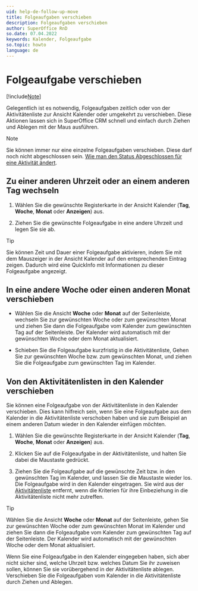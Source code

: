 ```yaml
---
uid: help-de-follow-up-move
title: Folgeaufgaben verschieben
description: Folgeaufgaben verschieben
author: SuperOffice RnD
so.date: 07.04.2022
keywords: Kalender, Folgeaufgabe
so.topic: howto
language: de
---
```


# Folgeaufgabe verschieben

[!include[Note](includes/note-edit-followup.md)]

Gelegentlich ist es notwendig, Folgeaufgaben zeitlich oder von der Aktivitätenliste zur Ansicht Kalender oder umgekehrt zu verschieben. Diese Aktionen lassen sich in SuperOffice CRM schnell und einfach durch Ziehen und Ablegen mit der Maus ausführen.

> [!NOTE]
> Sie können immer nur eine einzelne Folgeaufgaben verschieben. Diese darf noch nicht abgeschlossen sein. [Wie man den Status Abgeschlossen für eine Aktivität ändert][1].

## Zu einer anderen Uhrzeit oder an einem anderen Tag wechseln

1. Wählen Sie die gewünschte Registerkarte in der Ansicht Kalender (**Tag**, **Woche**, **Monat** oder **Anzeigen**) aus.

2. Ziehen Sie die gewünschte Folgeaufgabe in eine andere Uhrzeit und legen Sie sie ab.

> [!TIP]
> Sie können Zeit und Dauer einer Folgeaufgabe aktivieren, indem Sie mit dem Mauszeiger in der Ansicht Kalender auf den entsprechenden Eintrag zeigen. Dadurch wird eine QuickInfo mit Informationen zu dieser Folgeaufgabe angezeigt.

## In eine andere Woche oder einen anderen Monat verschieben

* Wählen Sie die Ansicht **Woche** oder **Monat** auf der Seitenleiste, wechseln Sie zur gewünschten Woche oder zum gewünschten Monat und ziehen Sie dann die Folgeaufgabe vom Kalender zum gewünschten Tag auf der Seitenleiste. Der Kalender wird automatisch mit der gewünschten Woche oder dem Monat aktualisiert.

* Schieben Sie die Folgeaufgabe kurzfristig in die Aktivitätenliste, Gehen Sie zur gewünschten Woche bzw. zum gewünschten Monat, und ziehen Sie die Folgeaufgabe zum gewünschten Tag im Kalender.

## Von den Aktivitätenlisten in den Kalender verschieben

Sie können eine Folgeaufgabe von der Aktivitätenliste in den Kalender verschieben. Dies kann hilfreich sein, wenn Sie eine Folgeaufgabe aus dem Kalender in die Aktivitätenliste verschoben haben und sie zum Beispiel an einem anderen Datum wieder in den Kalender einfügen möchten.

1. Wählen Sie die gewünschte Registerkarte in der Ansicht Kalender (**Tag**, **Woche**, **Monat** oder **Anzeigen**) aus.

2. Klicken Sie auf die Folgeaufgabe in der Aktivitätenliste, und halten Sie dabei die Maustaste gedrückt.

3. Ziehen Sie die Folgeaufgabe auf die gewünschte Zeit bzw. in den gewünschten Tag im Kalender, und lassen Sie die Maustaste wieder los. Die Folgeaufgabe wird in den Kalender eingetragen. Sie wird aus der [Aktivitätenliste][2] entfernt, wenn die Kriterien für ihre Einbeziehung in die Aktivitätenliste nicht mehr zutreffen.

> [!TIP]
> Wählen Sie die Ansicht **Woche** oder **Monat** auf der Seitenleiste, gehen Sie zur gewünschten Woche oder zum gewünschten Monat im Kalender und ziehen Sie dann die Folgeaufgabe vom Kalender zum gewünschten Tag auf der Seitenleiste. Der Kalender wird automatisch mit der gewünschten Woche oder dem Monat aktualisiert.

Wenn Sie eine Folgeaufgabe in den Kalender eingegeben haben, sich aber nicht sicher sind, welche Uhrzeit bzw. welches Datum Sie ihr zuweisen sollen, können Sie sie vorübergehend in der Aktivitätenliste ablegen. Verschieben Sie die Folgeaufgaben vom Kalender in die Aktivitätenliste durch Ziehen und Ablegen.

<!-- Referenced links -->
[1]: change-completed-status.md
[2]: screen/activities-tab.md

<!-- Referenced images -->
